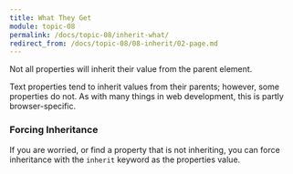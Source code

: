 ```yaml
---
title: What They Get
module: topic-08
permalink: /docs/topic-08/inherit-what/
redirect_from: /docs/topic-08/08-inherit/02-page.md
---
```


<div class="divider-heading"></div>

Not all properties will inherit their value from the parent element.

Text properties tend to inherit values from their parents; however, some properties do not. As with many things in web development, this is partly browser-specific.


### Forcing Inheritance

If you are worried, or find a property that is not inheriting, you can force inheritance with the `inherit` keyword as the properties value.


<div class="codepen-embed">
  <p data-height="400" data-theme-id="30567" data-slug-hash="EwMNeM" data-default-tab="css,result" data-user="Media-Ed-Online" data-embed-version="2" data-pen-title="[Topic-07] Inheritance, Pt. 2" class="codepen"></p>
</div>
